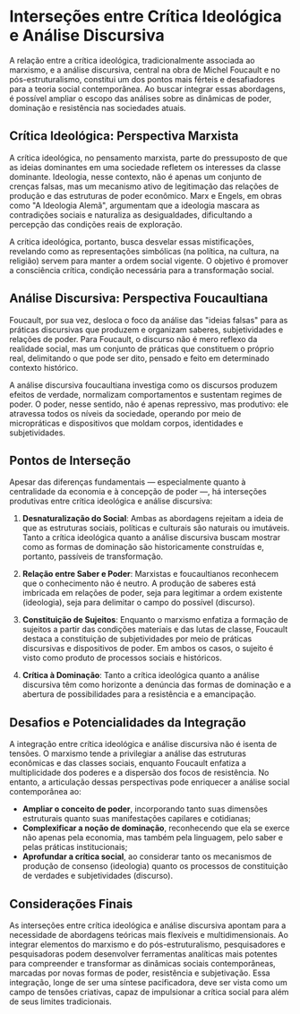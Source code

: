 # Interseções entre Crítica Ideológica e Análise Discursiva

A relação entre a crítica ideológica, tradicionalmente associada ao marxismo, e a análise discursiva, central na obra de Michel Foucault e no pós-estruturalismo, constitui um dos pontos mais férteis e desafiadores para a teoria social contemporânea. Ao buscar integrar essas abordagens, é possível ampliar o escopo das análises sobre as dinâmicas de poder, dominação e resistência nas sociedades atuais.

## Crítica Ideológica: Perspectiva Marxista

A crítica ideológica, no pensamento marxista, parte do pressuposto de que as ideias dominantes em uma sociedade refletem os interesses da classe dominante. Ideologia, nesse contexto, não é apenas um conjunto de crenças falsas, mas um mecanismo ativo de legitimação das relações de produção e das estruturas de poder econômico. Marx e Engels, em obras como "A Ideologia Alemã", argumentam que a ideologia mascara as contradições sociais e naturaliza as desigualdades, dificultando a percepção das condições reais de exploração.

A crítica ideológica, portanto, busca desvelar essas mistificações, revelando como as representações simbólicas (na política, na cultura, na religião) servem para manter a ordem social vigente. O objetivo é promover a consciência crítica, condição necessária para a transformação social.

## Análise Discursiva: Perspectiva Foucaultiana

Foucault, por sua vez, desloca o foco da análise das "ideias falsas" para as práticas discursivas que produzem e organizam saberes, subjetividades e relações de poder. Para Foucault, o discurso não é mero reflexo da realidade social, mas um conjunto de práticas que constituem o próprio real, delimitando o que pode ser dito, pensado e feito em determinado contexto histórico.

A análise discursiva foucaultiana investiga como os discursos produzem efeitos de verdade, normalizam comportamentos e sustentam regimes de poder. O poder, nesse sentido, não é apenas repressivo, mas produtivo: ele atravessa todos os níveis da sociedade, operando por meio de micropráticas e dispositivos que moldam corpos, identidades e subjetividades.

## Pontos de Interseção

Apesar das diferenças fundamentais — especialmente quanto à centralidade da economia e à concepção de poder —, há interseções produtivas entre crítica ideológica e análise discursiva:

1. **Desnaturalização do Social**: Ambas as abordagens rejeitam a ideia de que as estruturas sociais, políticas e culturais são naturais ou imutáveis. Tanto a crítica ideológica quanto a análise discursiva buscam mostrar como as formas de dominação são historicamente construídas e, portanto, passíveis de transformação.

2. **Relação entre Saber e Poder**: Marxistas e foucaultianos reconhecem que o conhecimento não é neutro. A produção de saberes está imbricada em relações de poder, seja para legitimar a ordem existente (ideologia), seja para delimitar o campo do possível (discurso).

3. **Constituição de Sujeitos**: Enquanto o marxismo enfatiza a formação de sujeitos a partir das condições materiais e das lutas de classe, Foucault destaca a constituição de subjetividades por meio de práticas discursivas e dispositivos de poder. Em ambos os casos, o sujeito é visto como produto de processos sociais e históricos.

4. **Crítica à Dominação**: Tanto a crítica ideológica quanto a análise discursiva têm como horizonte a denúncia das formas de dominação e a abertura de possibilidades para a resistência e a emancipação.

## Desafios e Potencialidades da Integração

A integração entre crítica ideológica e análise discursiva não é isenta de tensões. O marxismo tende a privilegiar a análise das estruturas econômicas e das classes sociais, enquanto Foucault enfatiza a multiplicidade dos poderes e a dispersão dos focos de resistência. No entanto, a articulação dessas perspectivas pode enriquecer a análise social contemporânea ao:

- **Ampliar o conceito de poder**, incorporando tanto suas dimensões estruturais quanto suas manifestações capilares e cotidianas;
- **Complexificar a noção de dominação**, reconhecendo que ela se exerce não apenas pela economia, mas também pela linguagem, pelo saber e pelas práticas institucionais;
- **Aprofundar a crítica social**, ao considerar tanto os mecanismos de produção de consenso (ideologia) quanto os processos de constituição de verdades e subjetividades (discurso).

## Considerações Finais

As interseções entre crítica ideológica e análise discursiva apontam para a necessidade de abordagens teóricas mais flexíveis e multidimensionais. Ao integrar elementos do marxismo e do pós-estruturalismo, pesquisadores e pesquisadoras podem desenvolver ferramentas analíticas mais potentes para compreender e transformar as dinâmicas sociais contemporâneas, marcadas por novas formas de poder, resistência e subjetivação. Essa integração, longe de ser uma síntese pacificadora, deve ser vista como um campo de tensões criativas, capaz de impulsionar a crítica social para além de seus limites tradicionais.
